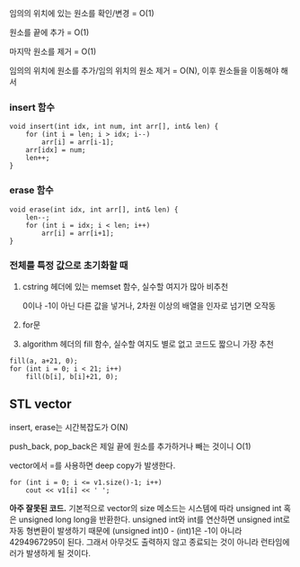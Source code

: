 임의의 위치에 있는 원소를 확인/변경 = O(1)

원소를 끝에 추가 = O(1)

마지막 원소를 제거 = O(1)

임의의 위치에 원소를 추가/임의 위치의 원소 제거 = O(N), 이후 원소들을 이동해야 해서

### insert 함수

```
void insert(int idx, int num, int arr[], int& len) {
	for (int i = len; i > idx; i--)
		arr[i] = arr[i-1];
	arr[idx] = num;
	len++;
}
```

### erase 함수

```
void erase(int idx, int arr[], int& len) {
	len--;
	for (int i = idx; i < len; i++)
		arr[i] = arr[i+1];
}
```

### 전체를 특정 값으로 초기화할 때

1. cstring 헤더에 있는 memset 함수, 실수할 여지가 많아 비추천
    
    0이나 -1이 아닌 다른 값을 넣거나, 2차원 이상의 배열을 인자로 넘기면 오작동
    
2. for문 
3. algorithm 헤더의 fill 함수, 실수할 여지도 별로 없고 코드도 짧으니 가장 추천 

```
fill(a, a+21, 0);
for (int i = 0; i < 21; i++)
	fill(b[i], b[i]+21, 0);
```

## STL vector

insert, erase는 시간복잡도가 O(N)

push_back, pop_back은 제일 끝에 원소를 추가하거나 빼는 것이니 O(1)

vector에서 =를 사용하면 deep copy가 발생한다.

```
for (int i = 0; i <= v1.size()-1; i++)
	cout << v1[i] << ' ';
```

**아주 잘못된 코드.** 기본적으로 vector의 size 메소드는 시스템에 따라 unsigned int 혹은 unsigned long long을 반환한다. unsigned int와 int를 연산하면 unsigned int로 자동 형변환이 발생하기 때문에 (unsigned int)0 - (int)1은 -1이 아니라 4294967295이 된다. 그래서 아무것도 출력하지 않고 종료되는 것이 아니라 런타임에러가 발생하게 될 것이다.
